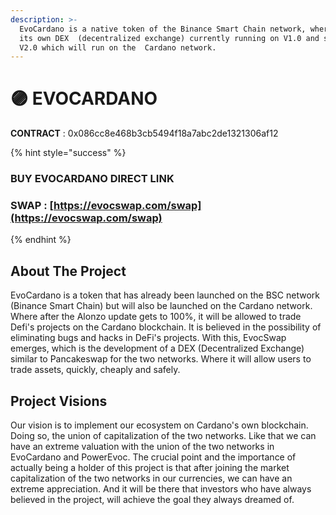 ```yaml
---
description: >-
  EvoCardano is a native token of the Binance Smart Chain network, where it has
  its own DEX  (decentralized exchange) currently running on V1.0 and soon on
  V2.0 which will run on the  Cardano network.
---
```


# 🟣 EVOCARDANO

**CONTRACT** : 0x086cc8e468b3cb5494f18a7abc2de1321306af12

{% hint style="success" %}
### **BUY EVOCARDANO** DIRECT LINK

### SWAP : [https://evocswap.com/swap](https://evocswap.com/swap)
{% endhint %}

## About The Project

EvoCardano is a token that has already been launched on the BSC network (Binance Smart Chain) but will also be launched on the Cardano network. Where after the Alonzo update gets to 100%, it will be allowed to trade Defi's projects on the Cardano blockchain. It is believed in the possibility of eliminating bugs and hacks in DeFi's projects. With this, EvocSwap emerges, which is the development of a DEX (Decentralized Exchange) similar to Pancakeswap for the two networks. Where it will allow users to trade assets, quickly, cheaply and safely.

## Project Visions

Our vision is to implement our ecosystem on Cardano's own blockchain. Doing so, the union of capitalization of the two networks. Like that we can have an extreme valuation with the union of the two networks in EvoCardano and PowerEvoc. The crucial point and the importance of actually being a holder of this project is that after joining the market capitalization of the two networks in our currencies, we can have an extreme appreciation. And it will be there that investors who have always believed in the project, will achieve the goal they always dreamed of.

